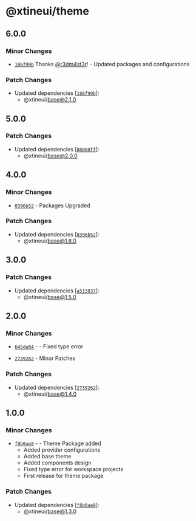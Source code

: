 # @xtineui/theme

## 6.0.0

### Minor Changes

- [`186f99b`](https://github.com/r3dm4st3r/xtineui/commit/186f99bbd840dcf30501c8cb00b512d27060e442) Thanks [@r3dm4st3r](https://github.com/r3dm4st3r)! - Updated packages and configurations

### Patch Changes

- Updated dependencies [[`186f99b`](https://github.com/r3dm4st3r/xtineui/commit/186f99bbd840dcf30501c8cb00b512d27060e442)]:
  - @xtineui/base@2.1.0

## 5.0.0

### Patch Changes

- Updated dependencies [[`80808ff`](https://github.com/r3dm4st3r/xtineui/commit/80808ff9c11ac44fede24181f99cde06d1283652)]:
  - @xtineui/base@2.0.0

## 4.0.0

### Minor Changes

- [`0396b52`](https://github.com/r3dm4st3r/xtineui/commit/0396b52d7d906beaaf68cdef16fb5acd7daf5d57) - Packages Upgraded

### Patch Changes

- Updated dependencies [[`0396b52`](https://github.com/r3dm4st3r/xtineui/commit/0396b52d7d906beaaf68cdef16fb5acd7daf5d57)]:
  - @xtineui/base@1.6.0

## 3.0.0

### Patch Changes

- Updated dependencies [[`a513837`](https://github.com/r3dm4st3r/xtineui/commit/a513837e366ee15b7ec867c9538c9f463913ce72)]:
  - @xtineui/base@1.5.0

## 2.0.0

### Minor Changes

- [`645da04`](https://github.com/r3dm4st3r/xtineui/commit/645da04dfd457d52bb24e8fcb1fd1f783f37b4cb) - - Fixed type error

- [`2739262`](https://github.com/r3dm4st3r/xtineui/commit/27392623f6e2c0cae558c3ec9cee39cc3455ae79) - Minor Patches

### Patch Changes

- Updated dependencies [[`2739262`](https://github.com/r3dm4st3r/xtineui/commit/27392623f6e2c0cae558c3ec9cee39cc3455ae79)]:
  - @xtineui/base@1.4.0

## 1.0.0

### Minor Changes

- [`f8b0ae8`](https://github.com/r3dm4st3r/xtineui/commit/f8b0ae8915506eb9ac47873d46e609a4488a11b0) - - Theme Package added
  - Added provider configurations
  - Added base theme
  - Added components design
  - Fixed type error for workspace projects
  - First release for theme package

### Patch Changes

- Updated dependencies [[`f8b0ae8`](https://github.com/r3dm4st3r/xtineui/commit/f8b0ae8915506eb9ac47873d46e609a4488a11b0)]:
  - @xtineui/base@1.3.0
